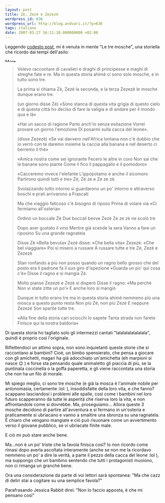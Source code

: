 ```yaml
---
layout: post
title: Zè, Zezè e Zezezè
wordpress_id: 636
wordpress_url: http://blog.andvari.it/?p=636
tags: italiano
date: 2007-03-27 16:11:10.000000000 +02:00
---
```

Leggendo <a href="http://cryptex.wordpress.com/2007/03/18/un-senso-non-ce-lha/">codesto post</a>, mi è venuta in mente "Le tre mosche", una storiella che ricordo dai tempi dell'asilo:

<img class="mce_plugin_wordpress_more" title="More..." src="http://www.frieda.it/helios/wp-includes/js/tinymce/themes/advanced/images/spacer.gif" alt="More..." width="100%" height="10" />
<blockquote>Volevo raccontare di cavalieri e draghi
di principesse e maghi di streghe fate e re.
Ma in questa storia ahimè ci sono solo mosche,
e in tutto sono tre.

La prima si chiama Zè, Zezè la seconda,
e la terza Zezezè le mosche dunque erano tre.

(un giorno disse Zè)
«Sono stanca di questa vita grigia
di questo cielo e di questa città
ho deciso di fare la valigia
e di andare per il mondo qua e là»

«Hai un sacco di ragione
Parto anch'io senza esitazione
Vorrei provare un giorno l'emozione
Di posarmi sulla cacca del leone».

(disse Zezezè)
«Se vai davvero nell'Africa lontana
non c'è dubbio che io verrò con te
daremo insieme la caccia alla banana
e nel deserto ci berremo il thè»

«Amica nostra come sei ignorante
Fecero le altre in coro
Non sai che le banane sono piante
Come il fico il pappagallo e il pomodoro»

«Cacceremo invece l'elefante
L'ippopotamo e anche il sicomoro
Partirono quindi tutti e tre»
Zè, Ze ze e Ze ze zè.

Svolazzando tutto intorno
si guardarono un po' intorno
e attraverso boschi e prati
arrivarono a Frascati

Ma che viaggio faticoso
c'è bisogno di riposo
Prima di volare via
«Ci fermiamo all'osteria»

Ordinò un boccale Zè
Due boccali bevve Zezè
Ze ze zè ne scolò tre

Dopo aver gustato il vino
Mentre già scende la sera
Vanno a fare un riposino
Su una grande ragnatela

Disse Zè «Bella bevuta»
Zezè disse: «Che bella vita»
Zezezè: «Che bel viaggiare»
Poi si misero a russare
A russare tutte e tre
Zé, Zezè e Zezezè

Stan ronfando a più non posso
quando un ragno bello grosso
che del posto era il padrone
fa il suo giro d'ispezione
«Guarda un po' qui cosa c'è»
Disse il ragno e si mangia Zè.

Molto pianse Zezezè
e Zezè si disperò
Disse il ragno: «Ma perché
Non vi state zitte un po'»
E anche loro si mangiò

Dunque in tutto erano tre
ma in questa storia ahimé
nemmeno più una mosca
a questo punto resta
Non più Zè, non più Zezè
E neppure Zezezè
Son sparite tutte tre.

«Alla fine della storia
cari sciocchi lo sapete
Tanta strada non farete
Finisce qui la nostra baldoria»</blockquote>
Di questa storia ho tagliato solo gli intermezzi cantati "lalalalalalalalala", quindi è proprio così l'originale.

Riflettendoci un attimo sopra, non sono inquietanti queste storie che si raccontano ai bambini? Cioè, un bimbo spensierato, che pensa a giocare con gli amichetti, magari ha già adocchiato un'amichetta (eh marpioni si nasce :wink: ) e forse sta pensando quale animaletto gli piaccia di più, se la puntinata coccinella o la goffa paperetta, e gli viene raccontata una storia che non ha un filo di morale.

Mi spiego meglio, ci sono tre mosche (e già la mosca è l'animale nobile per antonomasia, certamente :lol: ), insoddisfatte della loro vita, e che fanno? scappano lasciandosi i problemi alle spalle, così come i bambini nel loro futuro scapperanno da tutte le asperità che riserva loro la vita, e non affrontandole come si dovrebbe. Ma, proseguiamo... Allora queste 3 mosche decidono di partire all'avventura e si fermano in un'osteria e praticamente si ubriacano e vanno a smaltire una sbronza su una ragnatela. È chiaro che vengano mangiate e ciò può risuonare come un avvertimento verso il giovane pubblico, se vi ubriacate finite male.

E ciò mi può stare anche bene.

Ma...non è un po' triste che la favola finisca così? Io non ricordo come rimasi dopo averla ascoltata interamente (anche se non me la ricordavo nemmeno un po' a dire la verità, a parte il pezzo della cacca del leone :lol ), ma suppongo che un bambino sentendo che tutti i protagonisti muoiono, non ci rimanga un granché bene.

Ora una considerazione da parte di voi lettori sarà spontanea: "Ma che cazz di deliri stai a cogitare su una semplice favola?"

Parafrasando Jessica Rabbit direi: "Non lo faccio apposta, è che mi pensano così"
